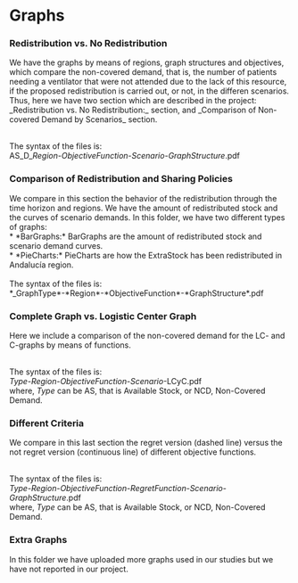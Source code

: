 # Graphs

<h3>Redistribution vs. No Redistribution</h3>
We have the graphs by means of regions, graph structures and objectives, which compare  the non-covered demand, that is, the number of patients needing a ventilator that were not attended due to the lack of this resource, if the proposed redistribution is carried out, or not, in the differen scenarios. Thus, here we have two section which are described in the project: _Redistribution vs. No Redistribution:_ section, and _Comparison of Non-covered Demand by Scenarios_ section.  <br>
  <br>

The syntax of the files is:  
AS_D_*Region*-*ObjectiveFunction*-*Scenario*-*GraphStructure*.pdf  
  
<h3>Comparison of Redistribution and Sharing Policies</h3>
We compare in this section the behavior of the redistribution through the time horizon and regions. We have the amount of redistributed stock and the curves of scenario demands. In this folder, we have two different types of graphs:  <br>
* *BarGraphs:* BarGraphs are the amount of redistributed stock and scenario demand curves.  <br>
* *PieCharts:* PieCharts are how the ExtraStock has been redistributed in Andalucía region. <br>

<br>
The syntax of the files is:  <br>
*_GraphType*-*Region*-*ObjectiveFunction*-*GraphStructure*.pdf  

<h3>Complete Graph vs. Logistic Center Graph</h3>
Here we include a comparison of the non-covered demand for the LC- and C-graphs by means of functions.  <br>
<br>

The syntax of the files is:  
*Type*-*Region*-*ObjectiveFunction*-*Scenario*-LCyC.pdf  
where, *Type* can be AS, that is Available Stock, or NCD, Non-Covered Demand.

<h3>Different Criteria</h3>
We compare in this last section the regret version (dashed line) versus the not regret version (continuous line) of different objective functions.   <br>
<br>

The syntax of the files is:  
*Type*-*Region*-*ObjectiveFunction-RegretFunction*-*Scenario*-*GraphStructure*.pdf  
where, *Type* can be AS, that is Available Stock, or NCD, Non-Covered Demand.

<h3>Extra Graphs</h3>
In this folder we have uploaded more graphs used in our studies but we have not reported in our project.
